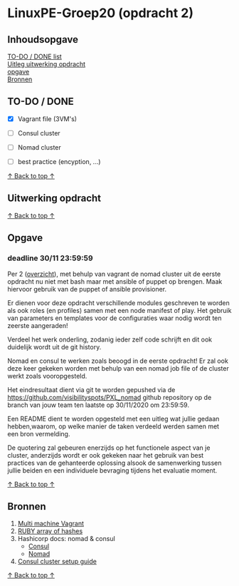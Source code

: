# LinuxPE-Groep20 (opdracht 2)

## Inhoudsopgave
[TO-DO / DONE list](#to-do--done) <br/>
[Uitleg uitwerking opdracht](#Uitwerking-opdracht) <br/>
[opgave](#Opgave) <br/>
[Bronnen](#Bronnen) <br/>

## TO-DO / DONE

- [x] Vagrant file (3VM's)
- [ ] Consul cluster
- [ ] Nomad cluster
- [ ] best practice (encyption, ...)


[↑ Back to top ↑](#Inhoudsopgave) 

## Uitwerking opdracht



[↑ Back to top ↑](#Inhoudsopgave) 

## Opgave 
### deadline 30/11 23:59:59

Per 2 ([overzicht](https://docs.google.com/spreadsheets/d/1Q69y0qAsR0N5FGCZiHLzsOxO48YiUsMZfEyjJGxvy-g/edit#gid=0)), met behulp van vagrant de nomad cluster uit de eerste opdracht nu niet met bash maar met ansible of puppet op brengen. Maak hiervoor gebruik van de puppet of ansible provisioner.

Er dienen voor deze opdracht verschillende modules geschreven te worden als ook roles (en profiles) samen met een node manifest of play. Het gebruik van parameters en templates voor de configuraties waar nodig wordt ten zeerste aangeraden!

Verdeel het werk onderling, zodanig ieder zelf code schrijft en dit ook duidelijk wordt uit de git history.

Nomad en consul te werken zoals beoogd in de eerste opdracht! Er zal ook deze keer gekeken worden met behulp van een nomad job file of de cluster werkt zoals vooropgesteld.

Het eindresultaat dient via git te worden gepushed via de https://github.com/visibilityspots/PXL_nomad github repository op de branch van jouw team ten laatste op 30/11/2020 om 23:59:59.

Een README dient te worden opgesteld met een uitleg wat jullie gedaan hebben,waarom, op welke manier de taken verdeeld werden samen met een bron vermelding.

De quotering zal gebeuren enerzijds op het functionele aspect van je cluster, anderzijds wordt er ook gekeken naar het gebruik van best practices van de gehanteerde oplossing alsook de samenwerking tussen jullie beiden en een individuele bevraging tijdens het evaluatie moment.

[↑ Back to top ↑](#Inhoudsopgave) 

## Bronnen 

1. [Multi machine Vagrant](https://www.vagrantup.com/docs/multi-machine)
2. [RUBY array of hashes](https://stackoverflow.com/questions/4826129/how-to-create-an-array-of-hashes-in-ruby)
3. Hashicorp docs: nomad & consul
    * [Consul](https://learn.hashicorp.com/tutorials/consul/deployment-guide)
    * [Nomad](https://learn.hashicorp.com/collections/nomad/get-started)
4. [Consul cluster setup guide](https://devopscube.com/setup-consul-cluster-guide/)

[↑ Back to top ↑](#Inhoudsopgave) 
